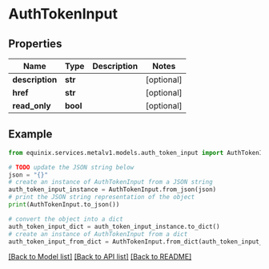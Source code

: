 # AuthTokenInput


## Properties

Name | Type | Description | Notes
------------ | ------------- | ------------- | -------------
**description** | **str** |  | [optional] 
**href** | **str** |  | [optional] 
**read_only** | **bool** |  | [optional] 

## Example

```python
from equinix.services.metalv1.models.auth_token_input import AuthTokenInput

# TODO update the JSON string below
json = "{}"
# create an instance of AuthTokenInput from a JSON string
auth_token_input_instance = AuthTokenInput.from_json(json)
# print the JSON string representation of the object
print(AuthTokenInput.to_json())

# convert the object into a dict
auth_token_input_dict = auth_token_input_instance.to_dict()
# create an instance of AuthTokenInput from a dict
auth_token_input_from_dict = AuthTokenInput.from_dict(auth_token_input_dict)
```
[[Back to Model list]](../README.md#documentation-for-models) [[Back to API list]](../README.md#documentation-for-api-endpoints) [[Back to README]](../README.md)



